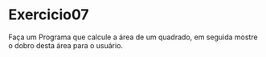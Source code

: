 # Exercicio07
Faça um Programa que calcule a área de um quadrado, em seguida mostre o dobro desta área para o usuário.

